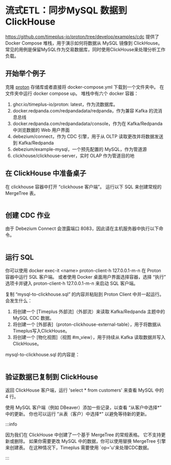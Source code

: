 # 流式ETL：同步MySQL 数据到 ClickHouse

https://github.com/timeplus-io/proton/tree/develop/examples/cdc 提供了 Docker Compose 堆栈，用于演示如何将数据从 MySQL 镜像到 ClickHouse。 常见的用例是保留MySQL作为交易数据库，同时使用ClickHouse来处理分析工作负载。

## 开始举个例子

克隆 [proton](https://github.com/timeplus-io/proton) 存储库或者直接将 docker-compose.yml 下载到一个文件夹中。 在文件夹中运行 docker compose up。 堆栈中有六个 docker 容器：

1. ghcr.io/timeplus-io/proton: latest，作为流数据库。
2. docker.redpanda.com/redpandadata/redpanda，作为兼容 Kafka 的流消息总线
3. docker.redpanda.com/redpandadata/console，作为在 Kafka/Redpanda 中浏览数据的 Web 用户界面
4. debezium/connect，作为 CDC 引擎，用于从 OLTP 读取更改并将数据发送到 Kafka/Redpanda
5. debezium/example-mysql，一个预先配置的 MySQL，作为管道源
6. clickhouse/clickhouse-server，实时 OLAP 作为管道目的地

## 在 ClickHouse 中准备桌子

在 clickhouse 容器中打开 “clickhouse 客户端”。 运行以下 SQL 来创建常规的 MergeTree 表。

```sql
```

## 创建 CDC 作业

由于 Debezium Connect 会泄露端口 8083，因此请在主机服务器中执行以下命令。

```shell
```

## 运行 SQL

你可以使用 docker exec-it \<name> proton-client-h 127.0.0.1-m-n 在 Proton 容器中运行 SQL 客户端。 或者使用 Docker 桌面用户界面选择容器，选择 “执行” 选项卡并键入 proton-client-h 127.0.0.1-m-n 来启动 SQL 客户端。

复制 “mysql-to-clickhouse.sql” 的内容并粘贴到 Proton Client 中并一起运行。 会发生什么：

1. 将创建一个 [Timeplus 外部流]（外部流）来读取 Kafka/Redpanda 主题中的 MySQL CDC 数据。
2. 将创建一个 [外部表]（proton-clickhouse-external-table），用于将数据从Timeplus写入ClickHouse。
3. 将创建一个 [物化视图]（视图 #m_view），用于持续从 Kafka 读取数据并写入 ClickHouse。

mysql-to-clickhouse.sql 的内容是：

```sql
```

## 验证数据已复制到 ClickHouse

返回 ClickHouse 客户端，运行 'select \* from customers' 来查看 MySQL 中的 4 行。

使用 MySQL 客户端（例如 DBeaver）添加一些记录，以查看 “从客户中选择\*” 中的更新。 你也可以运行 “从表（客户）中选择\*” 以避免等待新的更新。

:::info

因为我们在 ClickHouse 中创建了一个基于 MergeTree 的常规表格。 它不支持更新或删除。 如果你需要更改 MySQL 中的数据，你可以使用替换 MergeTree 引擎来创建表。 在这种情况下，Timeplus 需要使用 \`op='u'来处理CDC数据。

:::
